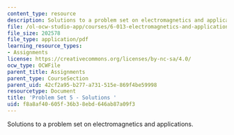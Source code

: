 ```yaml
---
content_type: resource
description: Solutions to a problem set on electromagnetics and applications.
file: /ol-ocw-studio-app/courses/6-013-electromagnetics-and-applications-fall-2005/f8a8af40605f36b38ebd646ab87a09f3_ps5_solution.pdf
file_size: 202578
file_type: application/pdf
learning_resource_types:
- Assignments
license: https://creativecommons.org/licenses/by-nc-sa/4.0/
ocw_type: OCWFile
parent_title: Assignments
parent_type: CourseSection
parent_uid: 42cf2a95-b277-a731-515e-869f4be59998
resourcetype: Document
title: 'Problem Set 5 - Solutions '
uid: f8a8af40-605f-36b3-8ebd-646ab87a09f3
---
```

Solutions to a problem set on electromagnetics and applications.